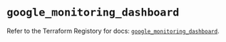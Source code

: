 # `google_monitoring_dashboard`

Refer to the Terraform Registory for docs: [`google_monitoring_dashboard`](https://registry.terraform.io/providers/hashicorp/google-beta/4.69.1/docs/resources/google_monitoring_dashboard).

